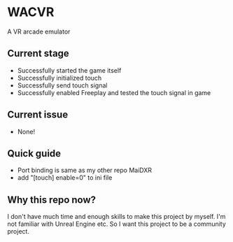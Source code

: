 # WACVR
A VR arcade emulator

## Current stage
- Successfully started the game itself
- Successfully initialized touch
- Successfully send touch signal
- Successfully enabled Freeplay and tested the touch signal in game

## Current issue
- None!

## Quick guide
- Port binding is same as my other repo MaiDXR
- add "[touch] enable=0" to ini file

## Why this repo now?
I don't have much time and enough skills to make this project by myself. I'm not familiar with Unreal Engine etc. So I want this project to be a community project.
